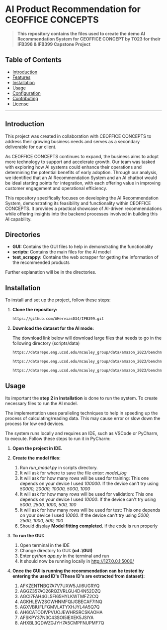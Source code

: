 # AI Product Recommendation for CEOFFICE CONCEPTS

> **This repository contains the files used to create the demo AI Recommendation System for CEOFFICE CONCEPT
> by T023 for their IFB398 & IFB399 Capstone Project**

## Table of Contents
- [Introduction](#introduction)
- [Features](#features)
- [Installation](#installation)
- [Usage](#usage)
- [Configuration](#configuration)
- [Contributing](#contributing)
- [License](#license)

---

## Introduction
This project was created in collaboration with CEOFFICE CONCEPTS to address their growing business needs and serves as a secondary deliverable for our client.

As CEOFFICE CONCEPTS continues to expand, the business aims to adopt more technology to support and accelerate growth. Our team was tasked with exploring how AI systems could enhance their operations and determining the potential benefits of early adoption. Through our analysis, we identified that an AI Recommendation System and an AI chatbot would be ideal starting points for integration, with each offering value in improving customer engagement and operational efficiency.

This repository specifically focuses on developing the AI Recommendation System, demonstrating its feasibility and functionality within CEOFFICE CONCEPTS. It provides a practical showcase of AI-driven recommendations while offering insights into the backend processes involved in building this AI capability.

## Directories
- **GUI:** Contains the GUI files to help in demonstrating the functionality
- **scripts:** Contains the main files for the AI model
- **test_scrappy:** Contains the web scrapper for getting the information of the recommended products

Further explanation will be in the directories.

## Installation
To install and set up the project, follow these steps:

1. **Clone the repository:**
   ```bash
   https://github.com/AHervias034/IFB399.git
   ```
2. **Download the dataset for the AI mode:**
   
   The download link below will download large files that needs to go in the following directory (scripts/data)

   ```bash
   https://datarepo.eng.ucsd.edu/mcauley_group/data/amazon_2023/benchmark/0core/last_out_w_his/Home_and_Kitchen.train.csv.gz
   ```
   ```bash
   https://datarepo.eng.ucsd.edu/mcauley_group/data/amazon_2023/benchmark/0core/last_out_w_his/Home_and_Kitchen.valid.csv.gz
   ```
   ```bash
   https://datarepo.eng.ucsd.edu/mcauley_group/data/amazon_2023/benchmark/0core/last_out_w_his/Home_and_Kitchen.test.csv.gz
   ```
## Usage
Its important the **step 2 in Installation** is done to run the system. To create necessary files to run the AI model.

The implementation uses paralleling techniques to help in speeding up the process of calculating/reading data. This may cause error or slow down the process for low end devices.

The system runs locally and requires an IDE, such as VSCode or PyCharm, to execute. Follow these steps to run it in PyCharm:

1. **Open the project in IDE.**

2. **Create the model files:**
   1. Run *run_model.py* in scripts directory. 
   2. It will ask for where to save the file enter: *model_log*
   3. It will ask for how many rows will be used for training: This one depends on your device I used *100000*. If the device can't try using *50000, 20000, 10000, 5000, 1000*
   4. It will ask for how many rows will be used for validation: This one depends on your device I used *10000*. If the device can't try using *5000, 2500, 1000, 500, 100*
   5. It will ask for how many rows will be used for test: This one depends on your device I used *10000*. If the device can't try using *5000, 2500, 1000, 500, 100*
   6. Should display **Model fitting completed.** if the code is run properly

3. **To run the GUI:**
   1. Open terminal in the IDE
   2. Change directory to GUI: **(cd .\GUI\)** 
   3. Enter *python app.py* in the terminal and run
   4. It should now be running locally in http://127.0.0.1:5000/

5. **Once the GUI is running the recommendation can be tested by entering the used ID's (These ID's are extracted from dataset):**
   1. AFKZENTNBQ7A7V7UXW5JJI6UGRYQ
   2. AGGZ357AO26RQZVRLGU4D4N52DZQ
   3. AGCI7FAH4GL5FI65HYLKWTMFZ2CQ
   4. AGKHLEW2SOWHNMFQIJGBECAF7INQ
   5. AGXVBIUFLFGMVLATYXHJYL4A5Q7Q
   6. AH6CATODIVPVUOJEWHRSRCSKAOHA
   7. AFSKPY37N3C43SOI5IEXEK5JSIYA
   8. AHXBL3QDWZGJYH7A5CMPFNUPMF7Q


